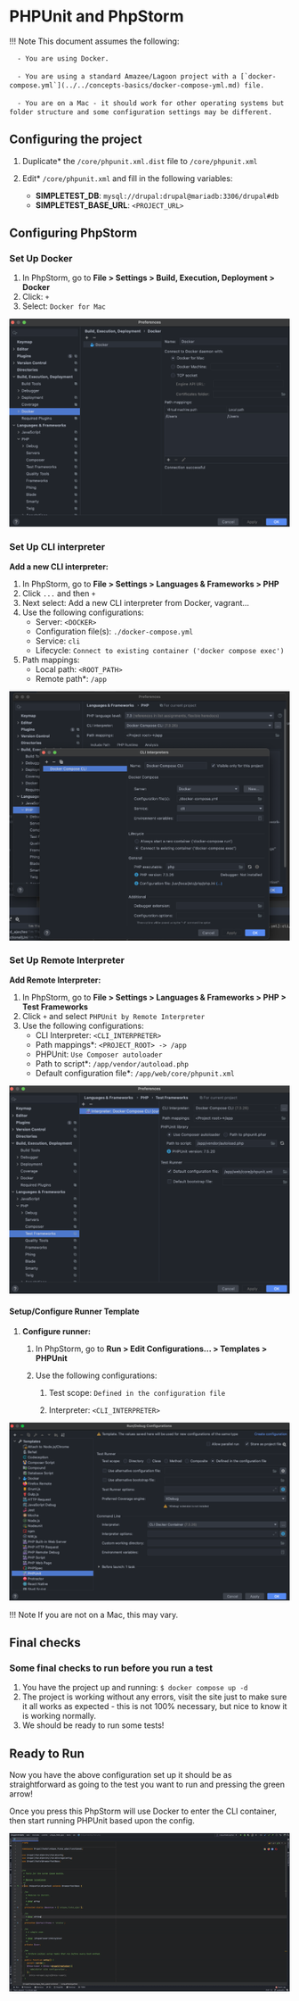 # PHPUnit and PhpStorm

!!! Note
    This document assumes the following:

      - You are using Docker.

      - You are using a standard Amazee/Lagoon project with a [`docker-compose.yml`](../../concepts-basics/docker-compose-yml.md) file.

      - You are on a Mac - it should work for other operating systems but folder structure and some configuration settings may be different.

## Configuring the project

1. Duplicate\* the `/core/phpunit.xml.dist` file to `/core/phpunit.xml`
2. Edit\* `/core/phpunit.xml` and fill in the following variables:

   * **SIMPLETEST\_DB**: `mysql://drupal:drupal@mariadb:3306/drupal#db`
   * **SIMPLETEST\_BASE\_URL**: `<PROJECT_URL>`

## Configuring PhpStorm

### Set Up Docker

1. In PhpStorm, go to **File &gt; Settings &gt; Build, Execution, Deployment &gt; Docker**
2. Click: `+`
3. Select: `Docker for Mac`

![Set Up Docker](../../images/1-docker-setup.png)

### Set Up CLI interpreter

**Add a new CLI interpreter:**

1. In PhpStorm, go to **File &gt; Settings &gt; Languages & Frameworks &gt; PHP**
2. Click `...` and then `+`
3. Next select: Add a new CLI interpreter from Docker, vagrant...
4. Use the following configurations:
   * Server: `<DOCKER>`
   * Configuration file\(s\): `./docker-compose.yml`
   * Service: `cli`
   * Lifecycle: `Connect to existing container ('docker compose exec')`
5. Path mappings:
   * Local path: `<ROOT_PATH>`
   * Remote path\*: `/app`

![Add a new CLI interpreter:](../../images/2-cli-interpreter.png)

### **Set Up Remote Interpreter**

**Add Remote Interpreter:**

1. In PhpStorm, go to **File &gt; Settings &gt; Languages & Frameworks &gt; PHP &gt; Test Frameworks**
2. Click `+` and select `PHPUnit by Remote Interpreter`
3. Use the following configurations:
   * CLI Interpreter: `<CLI_INTERPRETER>`
   * Path mappings\*: `<PROJECT_ROOT> -> /app`
   * PHPUnit: `Use Composer autoloader`
   * Path to script\*: `/app/vendor/autoload.php`
   * Default configuration file\*: `/app/web/core/phpunit.xml`

![Add Remote Interpreter](../../images/3-remote-interpreter-setup.png)

#### Setup/Configure Runner Template <a id="Drupal:PHPUnitandPhpStorm-Setup/ConfigureRunnerTemplate"></a>

1. **Configure runner:**
   1. In PhpStorm, go to **Run &gt; Edit Configurations... &gt; Templates &gt; PHPUnit**
   2. Use the following configurations:

      1. Test scope: `Defined in the configuration file`

      2. Interpreter: `<CLI_INTERPRETER>`

![Configure runner](../../images/4-configure-runner.png)

!!! Note
      If you are not on a Mac, this may vary.

## Final checks

### Some final checks to run before you run a test

1. You have the project up and running:  `$ docker compose up -d`
2. The project is working without any errors, visit the site just to make sure it all works as expected - this is not 100% necessary, but nice to know it is working normally.
3. We should be ready to run some tests!

## Ready to Run

Now you have the above configuration set up it should be as straightforward as going to the test you want to run and pressing the green arrow!

Once you press this PhpStorm will use Docker to enter the CLI container, then start running PHPUnit based upon the config.

![Here it is in action, look at it go!!](../../images/5-going-green-1-.gif)
